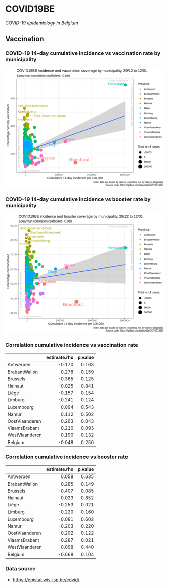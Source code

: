 
# COVID19BE

*COVID-19 epidemiology in Belgium*

## Vaccination

### COVID-19 14-day cumulative incidence vs vaccination rate by municipality

![](covid19be-vaccination.png)

### COVID-19 14-day cumulative incidence vs booster rate by municipality

![](covid19be-vaccination-booster.png)

### Correlation cumulative incidence vs vaccination rate

|                | estimate.rho | p.value |
| :------------- | -----------: | ------: |
| Antwerpen      |      \-0.170 |   0.163 |
| BrabantWallon  |        0.278 |   0.159 |
| Brussels       |      \-0.365 |   0.125 |
| Hainaut        |      \-0.025 |   0.841 |
| Liège          |      \-0.157 |   0.154 |
| Limburg        |      \-0.241 |   0.124 |
| Luxembourg     |        0.094 |   0.543 |
| Namur          |        0.112 |   0.502 |
| OostVlaanderen |      \-0.263 |   0.043 |
| VlaamsBrabant  |      \-0.210 |   0.093 |
| WestVlaanderen |        0.190 |   0.132 |
| Belgium        |      \-0.048 |   0.250 |

### Correlation cumulative incidence vs booster rate

|                | estimate.rho | p.value |
| :------------- | -----------: | ------: |
| Antwerpen      |        0.058 |   0.635 |
| BrabantWallon  |        0.285 |   0.149 |
| Brussels       |      \-0.407 |   0.085 |
| Hainaut        |        0.023 |   0.852 |
| Liège          |      \-0.253 |   0.021 |
| Limburg        |      \-0.220 |   0.160 |
| Luxembourg     |      \-0.081 |   0.602 |
| Namur          |      \-0.203 |   0.220 |
| OostVlaanderen |      \-0.202 |   0.122 |
| VlaamsBrabant  |      \-0.287 |   0.021 |
| WestVlaanderen |        0.098 |   0.440 |
| Belgium        |      \-0.068 |   0.104 |

### Data source

  - <https://epistat.wiv-isp.be/covid/>
